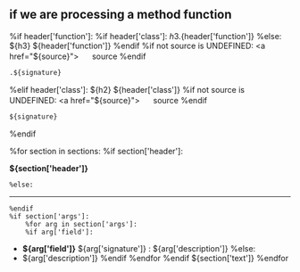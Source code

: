 ## if we are processing a method function
%if header['function']:
    %if header['class']:
${h3} .${header['function']}
    %else:
${h3} ${header['function']}
    %endif
%if not source is UNDEFINED:
<a href="${source}">
<img height="16px" width="16px" src="/img/GitHub-Mark-32px.png">
source
</a>
%endif
```python
.${signature}
```
%elif header['class']:
${h2} ${header['class']}
%if not source is UNDEFINED:
<a href="${source}">
<img height="16px" width="16px" src="/img/GitHub-Mark-32px.png">
source
</a>
%endif
```python 
${signature}
```

%endif 

%for section in sections:
    %if section['header']:

**${section['header']}**

    %else:
---
    %endif
    %if section['args']:
        %for arg in section['args']:
        %if arg['field']:
* **${arg['field']}** ${arg['signature']} : ${arg['description']}
        %else:
* ${arg['description']}
        %endif
        %endfor
    %endif
${section['text']}
%endfor

